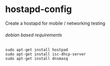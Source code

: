 # hostapd-config
Create a hostapd for mobile / networking testing

###### debian based requirements
```
sudo apt-get install hostpad
sudo apt-get install isc-dhcp-server
sudo apt-get install dnsmasq

```
